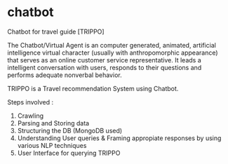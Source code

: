 # chatbot
Chatbot for travel guide [TRIPPO]

The Chatbot/Virtual Agent is an computer generated, animated, artificial intelligence virtual character (usually with anthropomorphic appearance) that serves as an online customer service representative. It leads a intelligent conversation with users, responds to their questions and performs adequate nonverbal behavior.

TRIPPO is a Travel recommendation System using Chatbot.

Steps involved : 
1. Crawling
2. Parsing and Storing data
3. Structuring the DB (MongoDB used)
4. Understanding User queries & Framing appropiate responses by using various NLP techniques
5. User Interface for querying TRIPPO

